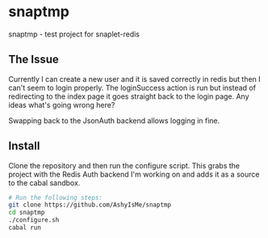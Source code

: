 snaptmp
=======

snaptmp - test project for snaplet-redis

## The Issue
Currently I can create a new user and it is saved correctly in redis but then I can't seem to login properly.  The loginSuccess action is run but instead of redirecting to the index page it goes straight back to the login page.
Any ideas what's going wrong here?

Swapping back to the JsonAuth backend allows logging in fine.

## Install
Clone the repository and then run the configure script.  This grabs the project with the Redis Auth backend I'm working on and adds it as a source to the cabal sandbox.
``` bash
# Run the following steps:
git clone https://github.com/AshyIsMe/snaptmp
cd snaptmp
./configure.sh
cabal run
```
